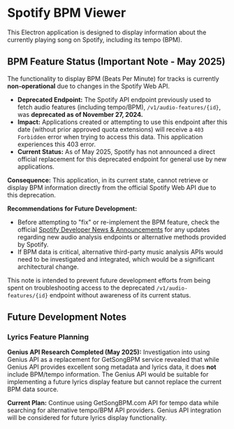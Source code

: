 # Spotify BPM Viewer

This Electron application is designed to display information about the currently playing song on Spotify, including its tempo (BPM).

## BPM Feature Status (Important Note - May 2025)

The functionality to display BPM (Beats Per Minute) for tracks is currently **non-operational** due to changes in the Spotify Web API.

*   **Deprecated Endpoint:** The Spotify API endpoint previously used to fetch audio features (including tempo/BPM), `/v1/audio-features/{id}`, was **deprecated as of November 27, 2024.**
*   **Impact:** Applications created or attempting to use this endpoint after this date (without prior approved quota extensions) will receive a `403 Forbidden` error when trying to access this data. This application experiences this 403 error.
*   **Current Status:** As of May 2025, Spotify has not announced a direct official replacement for this deprecated endpoint for general use by new applications.

**Consequence:** This application, in its current state, cannot retrieve or display BPM information directly from the official Spotify Web API due to this deprecation.

**Recommendations for Future Development:**
*   Before attempting to "fix" or re-implement the BPM feature, check the official [Spotify Developer News & Announcements](https://developer.spotify.com/community/news/) for any updates regarding new audio analysis endpoints or alternative methods provided by Spotify.
*   If BPM data is critical, alternative third-party music analysis APIs would need to be investigated and integrated, which would be a significant architectural change.

This note is intended to prevent future development efforts from being spent on troubleshooting access to the deprecated `/v1/audio-features/{id}` endpoint without awareness of its current status.

## Future Development Notes

### Lyrics Feature Planning
**Genius API Research Completed (May 2025):** Investigation into using Genius API as a replacement for GetSongBPM service revealed that while Genius API provides excellent song metadata and lyrics data, it does **not** include BPM/tempo information. The Genius API would be suitable for implementing a future lyrics display feature but cannot replace the current BPM data source.

**Current Plan:** Continue using GetSongBPM.com API for tempo data while searching for alternative tempo/BPM API providers. Genius API integration will be considered for future lyrics display functionality.
